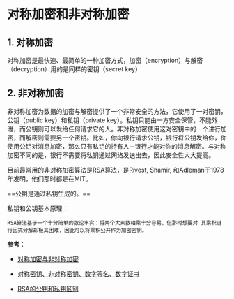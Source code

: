 # 对称加密和非对称加密

## 1. 对称加密

对称加密是最快速、最简单的一种加密方式，加密（encryption）与解密（decryption）用的是同样的密钥（secret key）

## 2. 非对称加密

非对称加密为数据的加密与解密提供了一个非常安全的方法，它使用了一对密钥，公钥（public key）和私钥（private key）。私钥只能由一方安全保管，不能外泄，而公钥则可以发给任何请求它的人。非对称加密使用这对密钥中的一个进行加密，而解密则需要另一个密钥。比如，你向银行请求公钥，银行将公钥发给你，你使用公钥对消息加密，那么只有私钥的持有人--银行才能对你的消息解密。与对称加密不同的是，银行不需要将私钥通过网络发送出去，因此安全性大大提高。

目前最常用的非对称加密算法是RSA算法，是Rivest, Shamir, 和Adleman于1978年发明，他们那时都是在MIT。

==公钥是通过私钥生成的。==

私钥和公钥基本原理：

`RSA算法基于一个十分简单的数论事实：将两个大素数相乘十分容易，但那时想要对 其乘积进行因式分解却极其困难，因此可以将乘积公开作为加密密钥。`

**参考**：

- [对称加密与非对称加密](https://www.cnblogs.com/jfzhu/p/4020928.html)

- [对称密钥、非对称密钥、数字签名、数字证书](https://blog.csdn.net/bruce_jia__/article/details/79489598)

- [RSA的公钥和私钥区别](https://blog.csdn.net/ddonking/article/details/82492206)
